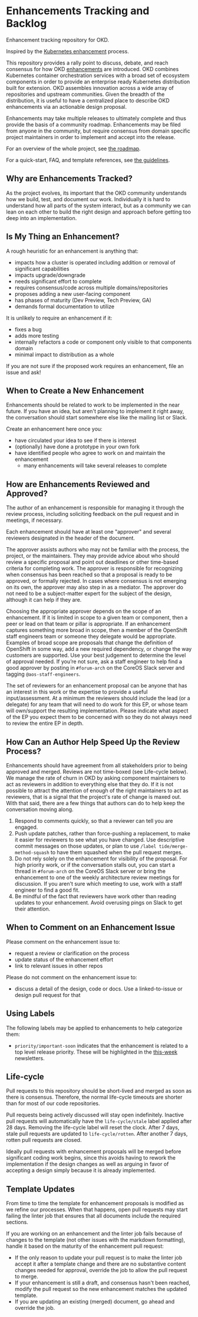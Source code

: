 # Enhancements Tracking and Backlog

Enhancement tracking repository for OKD.

Inspired by the [Kubernetes enhancement](https://github.com/kubernetes/enhancements) process.

This repository provides a rally point to discuss, debate, and reach consensus
for how OKD [enhancements](./enhancements) are introduced.  OKD combines
Kubernetes container orchestration services with a broad set of ecosystem
components in order to provide an enterprise ready Kubernetes distribution built
for extension.  OKD assembles innovation across a wide array of repositories and
upstream communities.  Given the breadth of the distribution, it is useful to
have a centralized place to describe OKD enhancements via an actionable design
proposal.

Enhancements may take multiple releases to ultimately complete and thus provide
the basis of a community roadmap.  Enhancements may be filed from anyone in the
community, but require consensus from domain specific project maintainers in
order to implement and accept into the release.

For an overview of the whole project, see [the roadmap](ROADMAP.md).

For a quick-start, FAQ, and template references, see [the guidelines](guidelines/README.md).

## Why are Enhancements Tracked?

As the project evolves, its important that the OKD community understands how we
build, test, and document our work.  Individually it is hard to understand how
all parts of the system interact, but as a community we can lean on each other
to build the right design and approach before getting too deep into an
implementation.

## Is My Thing an Enhancement?

A rough heuristic for an enhancement is anything that:

- impacts how a cluster is operated including addition or removal of significant
  capabilities
- impacts upgrade/downgrade
- needs significant effort to complete
- requires consensus/code across multiple domains/repositories
- proposes adding a new user-facing component
- has phases of maturity (Dev Preview, Tech Preview, GA)
- demands formal documentation to utilize

It is unlikely to require an enhancement if it:

- fixes a bug
- adds more testing
- internally refactors a code or component only visible to that components
  domain
- minimal impact to distribution as a whole

If you are not sure if the proposed work requires an enhancement, file an issue
and ask!

## When to Create a New Enhancement

Enhancements should be related to work to be implemented in the near
future. If you have an idea, but aren't planning to implement it right
away, the conversation should start somewhere else like the mailing
list or Slack.

Create an enhancement here once you:

- have circulated your idea to see if there is interest
- (optionally) have done a prototype in your own fork
- have identified people who agree to work on and maintain the enhancement
  - many enhancements will take several releases to complete

## How are Enhancements Reviewed and Approved?

The author of an enhancement is responsible for managing it through
the review process, including soliciting feedback on the pull request
and in meetings, if necessary.

Each enhancement should have at least one "approver" and several
reviewers designated in the header of the document.

The approver assists authors who may not be familiar with the process,
the project, or the maintainers. They may provide advice about who
should review a specific proposal and point out deadlines or other
time-based criteria for completing work. The approver is responsible
for recognizing when consensus has been reached so that a proposal is
ready to be approved, or formally rejected. In cases where consensus
is not emerging on its own, the approver may also step in as a
mediator. The approver do not need to be a subject-matter expert for
the subject of the design, although it can help if they are.

Choosing the appropriate approver depends on the scope of an
enhancement. If it is limited in scope to a given team or component,
then a peer or lead on that team or pillar is appropriate.  If an
enhancement captures something more broad in scope, then a member of
the OpenShift staff engineers team or someone they delegate would be
appropriate.  Examples of broad scope are proposals that change the
definition of OpenShift in some way, add a new required dependency, or
change the way customers are supported.  Use your best judgement to
determine the level of approval needed.  If you’re not sure, ask a
staff engineer to help find a good approver by posting in
`#forum-arch` on the CoreOS Slack server and tagging
`@aos-staff-engineers`.

The set of reviewers for an enhancement proposal can be anyone that
has an interest in this work or the expertise to provide a useful
input/assessment.  At a minimum the reviewers should include the lead
(or a delegate) for any team that will need to do work for this EP, or
whose team will own/support the resulting implementation.  Please
indicate what aspect of the EP you expect them to be concerned with so
they do not always need to review the entire EP in depth.

## How Can an Author Help Speed Up the Review Process?

Enhancements should have agreement from all stakeholders prior to
being approved and merged. Reviews are not time-boxed (see Life-cycle
below). We manage the rate of churn in OKD by asking component
maintainers to act as reviewers in addition to everything else that
they do.  If it is not possible to attract the attention of enough of
the right maintainers to act as reviewers, that is a signal that the
project's rate of change is maxed out. With that said, there are a few
things that authors can do to help keep the conversation moving along.

1. Respond to comments quickly, so that a reviewer can tell you are
   engaged.
2. Push update patches, rather than force-pushing a replacement, to
   make it easier for reviewers to see what you have changed. Use
   descriptive commit messages on those updates, or plan to use
   `/label tide/merge-method-squash` to have them squashed when the
   pull request merges.
3. Do not rely solely on the enhancement for visibility of the
   proposal. For high priority work, or if the conversation stalls
   out, you can start a thread in `#forum-arch` on the CoreOS Slack
   server or bring the enhancement to one of the weekly architecture
   review meetings for discussion. If you aren't sure which meeting to
   use, work with a staff engineer to find a good fit.
4. Be mindful of the fact that reviewers have work other than reading
   updates to your enhancement. Avoid overusing pings on Slack to get
   their attention.

## When to Comment on an Enhancement Issue

Please comment on the enhancement issue to:
- request a review or clarification on the process
- update status of the enhancement effort
- link to relevant issues in other repos

Please do not comment on the enhancement issue to:
- discuss a detail of the design, code or docs. Use a linked-to-issue
  or design pull request for that

## Using Labels

The following labels may be applied to enhancements to help categorize them:

- `priority/important-soon` indicates that the enhancement is related to a
top level release priority. These will be highlighted in the
[this-week](this-week/) newsletters.

## Life-cycle

Pull requests to this repository should be short-lived and merged as
soon as there is consensus. Therefore, the normal life-cycle timeouts
are shorter than for most of our code repositories.

Pull requests being actively discussed will stay open
indefinitely. Inactive pull requests will automatically have the
`life-cycle/stale` label applied after 28 days. Removing the
life-cycle label will reset the clock. After 7 days, stale pull
requests are updated to `life-cycle/rotten`. After another 7 days,
rotten pull requests are closed.

Ideally pull requests with enhancement proposals will be merged before
significant coding work begins, since this avoids having to rework the
implementation if the design changes as well as arguing in favor of
accepting a design simply because it is already implemented.

## Template Updates

From time to time the template for enhancement proposals is modified
as we refine our processes. When that happens, open pull requests may
start failing the linter job that ensures that all documents include
the required sections.

If you are working on an enhancement and the linter job fails because
of changes to the template (not other issues with the markdown
formatting), handle it based on the maturity of the enhancement pull
request:

* If the only reason to update your pull request is to make the linter job
  accept it after a template change and there are no substantive
  content changes needed for approval, override the job to allow the
  pull request to merge.
* If your enhancement is still a draft, and consensus hasn't been
  reached, modify the pull request so the new enhancement matches the updated
  template.
* If you are updating an existing (merged) document, go ahead and
  override the job.
